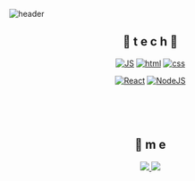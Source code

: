 ![header](https://capsule-render.vercel.app/api?type=waving&color=gradient&height=300&section=header&text=Seok28🎨&fontSize=70)
<div align=center>

## 🌹 t e c h 🌹


[![JS](https://img.shields.io/badge/JavaScript-F7DF1E?style=flat-square&logo=JavaScript&logoColor=black)](https://github.com/Joowon0220/TODO-List) [![html](https://img.shields.io/badge/Html-E34F26?style=flat-square&logo=Html5&logoColor=white)](https://github.com/Joowon0220/fullPage) [![css](https://img.shields.io/badge/CSS-1572B6?style=flat-square&logo=CSS3&logoColor=white)](https://github.com/Joowon0220/fullPage) 
<br>

[![React](https://img.shields.io/badge/React%20-61DAFB?style=flat-square&logo=React&logoColor=black)](https://github.com/Joowon0220/My-app) [![NodeJS](https://img.shields.io/badge/Node.js-339933?style=flat-square&logo=Node.js&logoColor=white)](https://github.com/Joowon0220/NodeJS)
<br>


<br><br><br>

## 💫 m e 
 
<a href= "https://velog.io/@seok28">
<img src="https://img.shields.io/badge/Velog-20C997?style=for-the-badge&logo=Velog&logoColor=white">
</a>

<a href ="mailto:kyohoonsim@gmail.com">
<img src="https://img.shields.io/badge/Gmail-EA4335?style=for-the-badge&logo=Gmail&logoColor=white">
</a>
<br><br><br>
<!--
**seok28/seok28** is a ✨ _special_ ✨ repository because its `README.md` (this file) appears on your GitHub profile.

Here are some ideas to get you started:

- 🔭 I’m currently working on ...
- 🌱 I’m currently learning ...
- 👯 I’m looking to collaborate on ...
- 🤔 I’m looking for help with ...
- 💬 Ask me about ...
- 📫 How to reach me: ...
- 😄 Pronouns: ...
- ⚡ Fun fact: ...
-->
